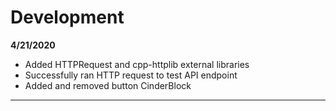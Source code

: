 # Development

**4/21/2020**
- Added HTTPRequest and cpp-httplib external libraries
- Successfully ran HTTP request to test API endpoint
- Added and removed button CinderBlock
---
